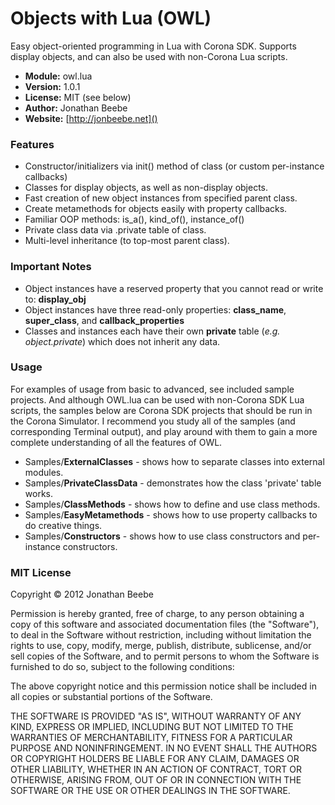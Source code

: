 Objects with Lua (OWL)
======================

Easy object-oriented programming in Lua with Corona SDK. Supports display objects, and can also be used with non-Corona Lua scripts.

* **Module:** owl.lua
* **Version:** 1.0.1
* **License:** MIT (see below)
* **Author:** Jonathan Beebe
* **Website:** [http://jonbeebe.net]()


### Features

* Constructor/initializers via init() method of class (or custom per-instance callbacks)
* Classes for display objects, as well as non-display objects.
* Fast creation of new object instances from specified parent class.
* Create metamethods for objects easily with property callbacks.
* Familiar OOP methods: is_a(), kind_of(), instance_of()
* Private class data via .private table of class.
* Multi-level inheritance (to top-most parent class).


### Important Notes

* Object instances have a reserved property that you cannot read or write to: **display_obj**
* Object instances have three read-only properties: **class_name**, **super_class**, and **callback_properties**
* Classes and instances each have their own **private** table (*e.g. object.private*) which does not inherit any data.


### Usage

For examples of usage from basic to advanced, see included sample projects. And although OWL.lua can be used with non-Corona SDK Lua scripts, the samples below are Corona SDK projects that should be run in the Corona Simulator. I recommend you study all of the samples (and corresponding Terminal output), and play around with them to gain a more complete understanding of all the features of OWL.

* Samples/**ExternalClasses** - shows how to separate classes into external modules.
* Samples/**PrivateClassData** - demonstrates how the class 'private' table works.
* Samples/**ClassMethods** - shows how to define and use class methods.
* Samples/**EasyMetamethods** - shows how to use property callbacks to do creative things.
* Samples/**Constructors** - shows how to use class constructors and per-instance constructors.


### MIT License

Copyright &copy; 2012 Jonathan Beebe

Permission is hereby granted, free of charge, to any person obtaining a copy of this software and associated documentation files (the "Software"), to deal in the Software without restriction, including without limitation the rights to use, copy, modify, merge, publish, distribute, sublicense, and/or sell copies of the Software, and to permit persons to whom the Software is furnished to do so, subject to the following conditions:

The above copyright notice and this permission notice shall be included in all copies or substantial portions of the Software.

THE SOFTWARE IS PROVIDED "AS IS", WITHOUT WARRANTY OF ANY KIND, EXPRESS OR IMPLIED, INCLUDING BUT NOT LIMITED TO THE WARRANTIES OF MERCHANTABILITY, FITNESS FOR A PARTICULAR PURPOSE AND NONINFRINGEMENT. IN NO EVENT SHALL THE AUTHORS OR COPYRIGHT HOLDERS BE LIABLE FOR ANY CLAIM, DAMAGES OR OTHER LIABILITY, WHETHER IN AN ACTION OF CONTRACT, TORT OR OTHERWISE, ARISING FROM, OUT OF OR IN CONNECTION WITH THE SOFTWARE OR THE USE OR OTHER DEALINGS IN THE SOFTWARE.